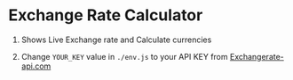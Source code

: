 # Exchange Rate Calculator 

1. Shows Live Exchange rate and Calculate currencies

2. Change `YOUR_KEY` value in `./env.js` to your API KEY from [Exchangerate-api.com](https://app.exchangerate-api.com/)


